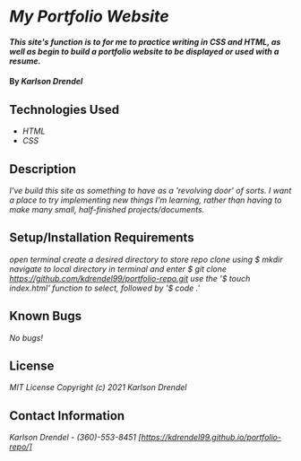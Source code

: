 # _My Portfolio Website_

#### _This site's function is to for me to practice writing in CSS and HTML, as well as begin to build a portfolio website to be displayed or used with a resume._

#### By _**Karlson Drendel**_

## Technologies Used

* _HTML_
* _CSS_


## Description

_I've build this site as something to have as a 'revolving door' of sorts. I want a place to try implementing new things I'm learning, rather than having to make many small, half-finished projects/documents._

## Setup/Installation Requirements

_open terminal_
_create a desired directory to store repo clone using $ mkdir_
_navigate to local directory in terminal and enter $ git clone https://github.com/kdrendel99/portfolio-repo.git_
_use the '$ touch index.html' function to select, followed by '$ code .'_

## Known Bugs

_No bugs!_

## License
_MIT License_
_Copyright (c) 2021 Karlson Drendel_

## Contact Information

_Karlson Drendel - (360)-553-8451_
_[https://kdrendel99.github.io/portfolio-repo/]_